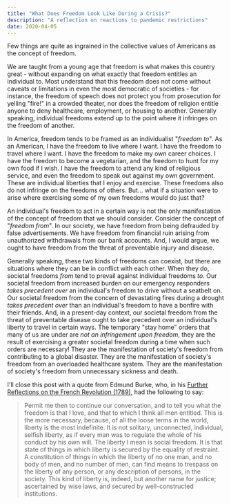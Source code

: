 ```yaml
---
title: "What Does Freedom Look Like During a Crisis?"
description: "A reflection on reactions to pandemic restrictions"
date: 2020-04-05 
---
```


<!-- ![What Does Freedom Look Like During a Crisis?](https://blog.jacobsee.com/content/images/2020/04/topic-statue-of-liberty-gettyimages-960610006-promo.jpg) -->

Few things are quite as ingrained in the collective values of Americans as the concept of freedom.

We are taught from a young age that freedom is what makes this country great - without expanding on what exactly that freedom entitles an individual to. Most understand that this freedom does not come without caveats or limitations in even the most democratic of societies - for instance, the freedom of speech does not protect you from prosecution for yelling "fire!" in a crowded theater, nor does the freedom of religion entitle anyone to deny healthcare, employment, or housing to another. Generally speaking, individual freedoms extend up to the point where it infringes on the freedom of another.

In America, freedom tends to be framed as an individualist "_freedom to_". As an American, I have the freedom to live where I want. I have the freedom to travel where I want. I have the freedom to make my own career choices. I have the freedom to become a vegetarian, and the freedom to hunt for my own food if I wish. I have the freedom to attend any kind of religious service, and even the freedom to speak out against my own government. These are individual liberties that I enjoy and exercise. These freedoms also do not infringe on the freedoms of others. But... what if a situation were to arise where exercising some of my own freedoms would do just that?

An individual's freedom to act in a certain way is not the only manifestation of the concept of freedom that we should consider. Consider the concept of "_freedom from_". In our society, we have freedom from being defrauded by false advertisements. We have freedom from financial ruin arising from unauthorized withdrawals from our bank accounts. And, I would argue, we ought to have freedom from the threat of preventable injury and disease.

Generally speaking, these two kinds of freedoms can coexist, but there are situations where they can be in conflict with each other. When they do, societal freedoms _from_ tend to prevail against individual freedoms _to._ Our societal freedom from increased burden on our emergency responders _takes precedent over_ an individual's freedom to drive without a seatbelt on. Our societal freedom from the concern of devastating fires during a drought _takes precedent over_ than an individual's freedom to have a bonfire with their friends. And, in a present-day context, our societal freedom from the threat of preventable disease ought to take precedent over an individual's liberty to travel in certain ways. The temporary "stay home" orders that many of us are under are _not an infringement upon freedom_, they are the result of exercising a greater societal freedom during a time when such orders are necessary! They are the manifestation of society's freedom from contributing to a global disaster. They are the manifestation of society's freedom from an overloaded healthcare system. They are the manifestation of society's freedom from unnecessary sickness and death.

I'll close this post with a quote from Edmund Burke, who, in his [Further Reflections on the French Revolution (1789)](https://oll.libertyfund.org/titles/burke-further-reflections-on-the-french-revolution), had the following to say:

> Permit me then to continue our conversation, and to tell you what the  freedom is that I love, and that to which I think all men entitled. This is the more necessary, because, of all the loose terms in the world, liberty is the most indefinite. It is not solitary, unconnected, individual, selfish liberty, as if every man was to regulate the whole of his conduct by his own will. The liberty I mean is social freedom. It is that state of things in which liberty is secured by the equality of restraint. A constitution of things in which the liberty of no one man, and no body of men, and no number of men, can find means to trespass on the liberty of any person, or any description of persons, in the society. This kind of liberty is, indeed, but another name for justice; ascertained by wise laws, and secured by well-constructed institutions.